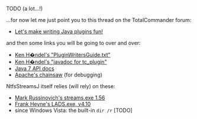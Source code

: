 TODO (a lot...!)

...for now let me just point you to this thread on the TotalCommander forum:
* [Let's make writing Java plugins fun!](http://ghisler.ch/board/viewtopic.php?t=39016)

and then some links you will be going to over and over:
* [Ken H�ndel's "PluginWritersGuide.txt"](http://java.totalcmd.net/V1.7/PluginWritersGuide.txt)
* [Ken H�ndel's "javadoc for tc_plugin"](http://java.totalcmd.net/V1.7/javadoc/index.html)
* [Java 7 API docs](http://docs.oracle.com/javase/7/docs/api/)
* [Apache's chainsaw](http://logging.apache.org/chainsaw/download.html) (for debugging)

NtfsStreamsJ itself relies (will rely) on these:
* [Mark Russinovich's streams.exe 1.56](http://technet.microsoft.com/de-de/sysinternals/bb897440)
* [Frank Heyne's LADS.exe, v4.10](http://www.heysoft.de/en/software/lads.php?lang=EN)
* since Windows Vista: the built-in `dir /r` [TODO]
